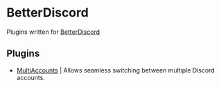 # BetterDiscord
Plugins written for [BetterDiscord](https://betterdiscord.app/)

## Plugins

- [MultiAccounts](https://github.com/omen0x8/BetterDiscord/tree/main/Plugins/MultiAccounts) | Allows seamless switching between multiple Discord accounts.
